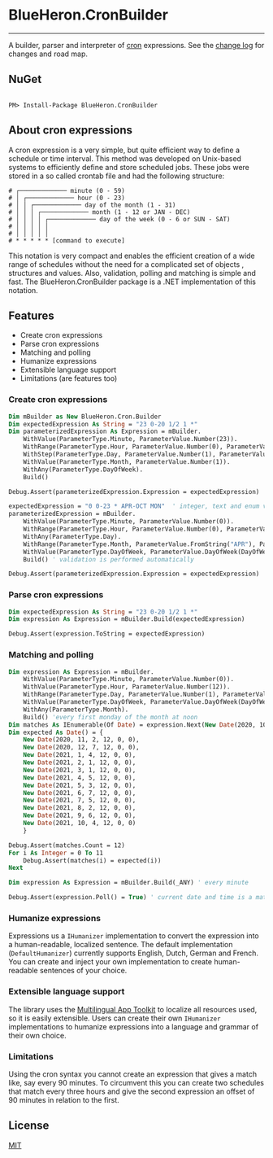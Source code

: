# BlueHeron.CronBuilder

---------------------------------------

A builder, parser and interpreter of [cron](https://en.wikipedia.org/wiki/Cron) expressions.
See the [change log](CHANGELOG.md) for changes and road map.




## NuGet

```

PM> Install-Package BlueHeron.CronBuilder

```



## About cron expressions

A cron expression is a very simple, but quite efficient way to define a schedule or time interval. This method was developed on Unix-based systems to efficiently define and store scheduled jobs.
These jobs were stored in a so called crontab file and had the following structure:

```
# ┌───────────── minute (0 - 59)
# │ ┌───────────── hour (0 - 23)
# │ │ ┌───────────── day of the month (1 - 31)
# │ │ │ ┌───────────── month (1 - 12 or JAN - DEC)
# │ │ │ │ ┌───────────── day of the week (0 - 6 or SUN - SAT)
# │ │ │ │ │
# │ │ │ │ │
# * * * * * [command to execute]
```

This notation is very compact and enables the efficient creation of a wide range of schedules without the need for a complicated set of objects , structures and values. Also, validation, polling and matching is simple and fast.
The BlueHeron.CronBuilder package is a .NET implementation of this notation.



## Features

- Create cron expressions
- Parse cron expressions
- Matching and polling
- Humanize expressions
- Extensible language support
- Limitations (are features too)
  

### Create cron expressions

```vb
Dim mBuilder as New BlueHeron.Cron.Builder
Dim expectedExpression As String = "23 0-20 1/2 1 *"
Dim parameterizedExpression As Expression = mBuilder.
	WithValue(ParameterType.Minute, ParameterValue.Number(23)).
	WithRange(ParameterType.Hour, ParameterValue.Number(0), ParameterValue.Number(20)).
	WithStep(ParameterType.Day, ParameterValue.Number(1), ParameterValue.Number(2)).
	WithValue(ParameterType.Month, ParameterValue.Number(1)).
	WithAny(ParameterType.DayOfWeek).
	Build()

Debug.Assert(parameterizedExpression.Expression = expectedExpression)

expectedExpression = "0 0-23 * APR-OCT MON"  ' integer, text and enum value are supported
parameterizedExpression = mBuilder.
	WithValue(ParameterType.Minute, ParameterValue.Number(0)).
	WithRange(ParameterType.Hour, ParameterValue.Number(0), ParameterValue.Number(23)).
	WithAny(ParameterType.Day).
	WithRange(ParameterType.Month, ParameterValue.FromString("APR"), ParameterValue.FromString("OCT")).
	WithValue(ParameterType.DayOfWeek, ParameterValue.DayOfWeek(DayOfWeek.MON)).
	Build() ' validation is performed automatically

Debug.Assert(parameterizedExpression.Expression = expectedExpression)

```



### Parse cron expressions

```vb
Dim expectedExpression As String = "23 0-20 1/2 1 *"
Dim expression As Expression = mBuilder.Build(expectedExpression)

Debug.Assert(expression.ToString = expectedExpression)

```



### Matching and polling

```vb
Dim expression As Expression = mBuilder.
	WithValue(ParameterType.Minute, ParameterValue.Number(0)).
	WithValue(ParameterType.Hour, ParameterValue.Number(12)).
	WithRange(ParameterType.Day, ParameterValue.Number(1), ParameterValue.Number(7)).
	WithValue(ParameterType.DayOfWeek, ParameterValue.DayOfWeek(DayOfWeek.MON)).
	WithAny(ParameterType.Month).
	Build() 'every first monday of the month at noon
Dim matches As IEnumerable(Of Date) = expression.Next(New Date(2020, 10, 29, 13, 0, 0), 12) ' next 12 matches, starting at the given date and time
Dim expected As Date() = {
    New Date(2020, 11, 2, 12, 0, 0),
    New Date(2020, 12, 7, 12, 0, 0),
    New Date(2021, 1, 4, 12, 0, 0),
    New Date(2021, 2, 1, 12, 0, 0),
    New Date(2021, 3, 1, 12, 0, 0),
    New Date(2021, 4, 5, 12, 0, 0),
    New Date(2021, 5, 3, 12, 0, 0),
    New Date(2021, 6, 7, 12, 0, 0),
    New Date(2021, 7, 5, 12, 0, 0),
    New Date(2021, 8, 2, 12, 0, 0),
    New Date(2021, 9, 6, 12, 0, 0),
    New Date(2021, 10, 4, 12, 0, 0)
    }

Debug.Assert(matches.Count = 12)
For i As Integer = 0 To 11
	Debug.Assert(matches(i) = expected(i))
Next

Dim expression As Expression = mBuilder.Build(_ANY) ' every minute

Debug.Assert(expression.Poll() = True) ' current date and time is a match

```



### Humanize expressions

Expressions us a `IHumanizer` implementation to convert the expression into a human-readable, localized sentence.
The default implementation (`DefaultHumanizer`) currently supports English, Dutch, German and French.
You can create and inject your own implementation to create human-readable sentences of your choice.

### Extensible language support

The library uses the [Multilingual App Toolkit](https://developer.microsoft.com/en-us/windows/downloads/multilingual-app-toolkit/) to localize all resources used, so it is easily extensible.
Users can create their own `IHumanizer` implementations to humanize expressions into a language and grammar of their own choice.

### Limitations

Using the cron syntax you cannot create an expression that gives a match like, say every 90 minutes.
To circumvent this you can create two schedules that match every three hours and give the second expression an offset of 90 minutes in relation to the first.



## License

[MIT](LICENSE)


